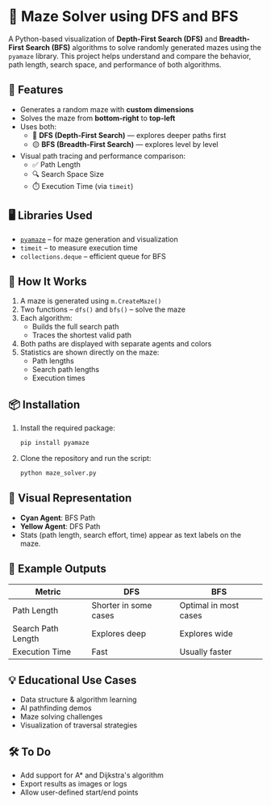 # 🧭 Maze Solver using DFS and BFS

A Python-based visualization of **Depth-First Search (DFS)** and **Breadth-First Search (BFS)** algorithms to solve randomly generated mazes using the `pyamaze` library. This project helps understand and compare the behavior, path length, search space, and performance of both algorithms.

## 🧠 Features

- Generates a random maze with **custom dimensions**
- Solves the maze from **bottom-right** to **top-left**
- Uses both:
  - 🔵 **DFS (Depth-First Search)** — explores deeper paths first
  - 🟡 **BFS (Breadth-First Search)** — explores level by level
- Visual path tracing and performance comparison:
  - ✅ Path Length
  - 🔍 Search Space Size
  - ⏱️ Execution Time (via `timeit`)

## 🖥️ Libraries Used

- [`pyamaze`](https://github.com/srbhr/pyamaze) – for maze generation and visualization
- `timeit` – to measure execution time
- `collections.deque` – efficient queue for BFS

## 🔧 How It Works

1. A maze is generated using `m.CreateMaze()`
2. Two functions – `dfs()` and `bfs()` – solve the maze
3. Each algorithm:
   - Builds the full search path
   - Traces the shortest valid path
4. Both paths are displayed with separate agents and colors
5. Statistics are shown directly on the maze:
   - Path lengths
   - Search path lengths
   - Execution times

## 📦 Installation

1. Install the required package:
   ```bash
   pip install pyamaze
   ```

2. Clone the repository and run the script:
   ```bash
   python maze_solver.py
   ```

## 📸 Visual Representation

- **Cyan Agent**: BFS Path  
- **Yellow Agent**: DFS Path  
- Stats (path length, search effort, time) appear as text labels on the maze.

## 🧪 Example Outputs

| Metric               | DFS             | BFS             |
|----------------------|------------------|------------------|
| Path Length          | Shorter in some cases | Optimal in most cases |
| Search Path Length   | Explores deep | Explores wide |
| Execution Time       | Fast | Usually faster |

## 💡 Educational Use Cases

- Data structure & algorithm learning
- AI pathfinding demos
- Maze solving challenges
- Visualization of traversal strategies

## 🛠️ To Do

- Add support for A* and Dijkstra's algorithm
- Export results as images or logs
- Allow user-defined start/end points
